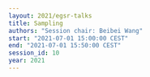 ```yaml
---
layout: 2021/egsr-talks
title: Sampling
authors: "Session chair: Beibei Wang"
start: "2021-07-01 15:00:00 CEST"
end: "2021-07-01 15:50:00 CEST"
session_id: 10
year: 2021
---
```

